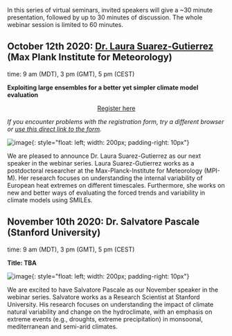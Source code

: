 In this series of virtual seminars, invited speakers will give a ~30 minute presentation, followed by up to 30 minutes of discussion. The whole webinar session is limited to 60 minutes.


## October 12th 2020: [Dr. Laura Suarez-Gutierrez](https://www.mpimet.mpg.de/en/staff/laura-suarez-gutierrez/) (Max Plank Institute for Meteorology)
time: 9 am (MDT), 3 pm (GMT), 5 pm (CEST)

**Exploiting large ensembles for a better yet simpler climate model evaluation**

<div style="text-align:center;">
<a class="btn btn-success" href="https://large-ensemble.github.io/webinars/registration5">Register here</a>
</div>

*If you encounter problems with the registration form, try a different browser or [use this direct link to the form](https://docs.google.com/forms/d/e/1FAIpQLSf0SDihqHllZMNa-FUvpyciTmgdeGmzcgvqKoZ913NtsllEMw/viewform?usp=sf_link).*

![image](https://large-ensemble.github.io/lauraphoto.jpg){: style="float: left; width: 200px; padding-right: 10px"}

We are pleased to announce Dr. Laura Suarez-Gutierrez as our next speaker in the webinar series. Laura Suarez-Gutierrez works as a postdoctoral researcher at the Max-Planck-Institute for Meteorology (MPI-M). Her research focuses on understanding the internal variability of European heat extremes on different timescales. Furthermore, she works on new and better ways of evaluating the forced trends and variability in climate models using SMILEs.

## November 10th 2020: Dr.  Salvatore Pascale (Stanford University)
time: 9 am (MDT), 3 pm (GMT), 5 pm (CEST)

**Title: TBA**

![image](https://large-ensemble.github.io/salvatore.jpg){: style="float: left; width: 200px; padding-right: 10px"}

We are excited to have Salvatore Pascale as our November speaker in the webinar series. Salvatore works as a Research Scientist at Stanford University. His research focuses on understanding the impact of climate natural variability and change  on the hydroclimate, with an emphasis on extreme events (e.g., droughts, extreme precipitation) in monsoonal, mediterranean and semi-arid climates. 
